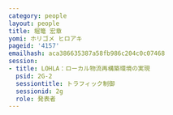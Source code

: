 ```yaml
---
category: people
layout: people
title: 堀篭 宏章
yomi: ホリゴメ ヒロアキ
pageid: '4157'
emailhash: aca386635387a58fb986c204c0c07468
session:
- title: LOHLA：ローカル物流再構築環境の実現
  psid: 2G-2
  sessiontitle: トラフィック制御
  sessionid: 2g
  role: 発表者
---
```

